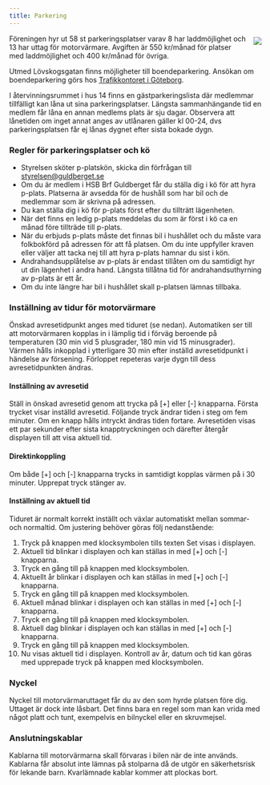 ```yaml
---
title: Parkering
---
```

<img style="float:right; margin:5px 0 5px 15px; max-width: 45%;" src="../user/pages/02.medlem/05.parkering/photo_01.jpg">

Föreningen hyr ut 58 st parkeringsplatser varav 8 har laddmöjlighet och 13 har uttag för motorvärmare. Avgiften är 550 kr/månad för platser med laddmöjlighet och 400 kr/månad för övriga.

Utmed Lövskogsgatan finns möjligheter till boendeparkering. Ansökan om boendeparkering görs hos [Trafikkontoret i Göteborg](http://goteborg.se/wps/portal?uri=gbglnk:gbg.page.3fe033bb-e81a-4e98-8e41-481b11839b42).

I återvinningsrummet i hus 14 finns en gästparkeringslista där medlemmar tillfälligt kan låna ut sina parkeringsplatser. Längsta sammanhängande tid en medlem får låna en annan medlems plats är sju dagar. Observera att lånetiden om inget annat anges av utlånaren gäller kl 00-24, dvs parkeringsplatsen får ej lånas dygnet efter sista bokade dygn.

### Regler för parkeringsplatser och kö

* Styrelsen sköter p-platskön, skicka din förfrågan till  [styrelsen@guldberget.se](mailto:styrelsen@guldberget.se)
* Om du är medlem i HSB Brf Guldberget får du ställa dig i kö för att hyra p-plats. Platserna är avsedda för de hushåll som har bil och de medlemmar som är skrivna på adressen.
* Du kan ställa dig i kö för p-plats först efter du tillträtt lägenheten.
* När det finns en ledig p-plats meddelas du som är först i kö ca en månad före tillträde till p-plats.
* När du erbjuds p-plats måste det finnas bil i hushållet och du måste vara folkbokförd på adressen för att få platsen. Om du inte uppfyller kraven eller väljer att tacka nej till att hyra p-plats hamnar du sist i kön.
* Andrahandsupplåtelse av p-plats är endast tillåten om du samtidigt hyr ut din lägenhet i andra hand. Längsta tillåtna tid för andrahandsuthyrning av p-plats är ett år.
* Om du inte längre har bil i hushållet skall p-platsen lämnas tillbaka.

### Inställning av tidur för motorvärmare

Önskad avresetidpunkt anges med tiduret (se nedan). Automatiken ser till att motorvärmaren kopplas in i lämplig tid i förväg beroende på temperaturen (30 min vid 5 plusgrader, 180 min vid 15 minusgrader). Värmen hålls inkopplad i ytterligare 30 min efter inställd avresetidpunkt i händelse av försening. Förloppet repeteras varje dygn till dess avresetidpunkten ändras.

#### Inställning av avresetid

Ställ in önskad avresetid genom att trycka på [+] eller [-] knapparna. Första trycket visar inställd avresetid. Följande tryck ändrar tiden i steg om fem minuter. Om en knapp hålls intryckt ändras tiden fortare. Avresetiden visas ett par sekunder efter sista knapptryckningen och därefter återgår displayen till att visa aktuell tid.

#### Direktinkoppling

Om både [+] och [-] knapparna trycks in samtidigt kopplas värmen på i 30 minuter. Upprepat tryck stänger av.

#### Inställning av aktuell tid

Tiduret är normalt korrekt inställt och växlar automatiskt mellan sommar- och normaltid. Om justering behöver göras följ nedanstående:

1. Tryck på knappen med klocksymbolen tills texten Set visas i displayen.
2. Aktuell tid blinkar i displayen och kan ställas in med [+] och [-] knapparna.
3. Tryck en gång till på knappen med klocksymbolen.
4. Aktuellt år blinkar i displayen och kan ställas in med [+] och [-] knapparna.
5. Tryck en gång till på knappen med klocksymbolen.
6. Aktuell månad blinkar i displayen och kan ställas in med [+] och [-] knapparna.
7. Tryck en gång till på knappen med klocksymbolen.
8. Aktuell dag blinkar i displayen och kan ställas in med [+] och [-] knapparna.
9. Tryck en gång till på knappen med klocksymbolen.
10. Nu visas aktuell tid i displayen. Kontroll av år, datum och tid kan göras med upprepade tryck på knappen med klocksymbolen.

### Nyckel

Nyckel till motorvärmaruttaget får du av den som hyrde platsen före dig. Uttaget är dock inte låsbart. Det finns bara en regel som man kan vrida med något platt och tunt, exempelvis en bilnyckel eller en skruvmejsel.

### Anslutningskablar

Kablarna till motorvärmarna skall förvaras i bilen när de inte används. Kablarna får absolut inte lämnas på stolparna då de utgör en  säkerhetsrisk för lekande barn. Kvarlämnade kablar kommer att plockas bort.